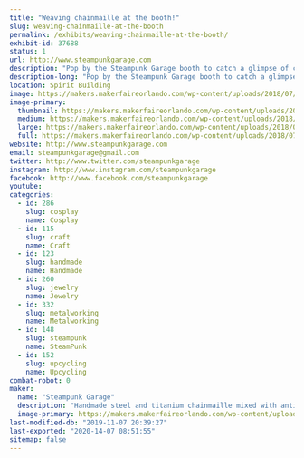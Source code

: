 ```yaml
---
title: "Weaving chainmaille at the booth!"
slug: weaving-chainmaille-at-the-booth
permalink: /exhibits/weaving-chainmaille-at-the-booth/
exhibit-id: 37688
status: 1
url: http://www.steampunkgarage.com
description: "Pop by the Steampunk Garage booth to catch a glimpse of chainmaille being constructed - one painstaking ring at a time!  Feel free to grill the maker on any chainmaille-related trivia while you're there.  "
description-long: "Pop by the Steampunk Garage booth to catch a glimpse of chainmaille being constructed - one painstaking ring at a time!  Feel free to grill the maker on any chainmaille-related trivia while you're there.  Jenifer has been weaving maille for over 15 years and has many offbeat and one-of-a-kind pieces of chainmaille unlike anything you've ever seen before.  She has an extensive knowledge base of the maille you've seen around the world: in museums, hotels, the movies, even in space!"
location: Spirit Building
image: https://makers.makerfaireorlando.com/wp-content/uploads/2018/07/IMG_3201-1024x768.jpg
image-primary:
  thumbnail: https://makers.makerfaireorlando.com/wp-content/uploads/2018/07/IMG_3201-150x150.jpg
  medium: https://makers.makerfaireorlando.com/wp-content/uploads/2018/07/IMG_3201-300x225.jpg
  large: https://makers.makerfaireorlando.com/wp-content/uploads/2018/07/IMG_3201-1024x768.jpg
  full: https://makers.makerfaireorlando.com/wp-content/uploads/2018/07/IMG_3201.jpg
website: http://www.steampunkgarage.com
email: steampunkgarage@gmail.com
twitter: http://www.twitter.com/steampunkgarage
instagram: http://www.instagram.com/steampunkgarage
facebook: http://www.facebook.com/steampunkgarage
youtube: 
categories:
  - id: 286
    slug: cosplay
    name: Cosplay
  - id: 115
    slug: craft
    name: Craft
  - id: 123
    slug: handmade
    name: Handmade
  - id: 260
    slug: jewelry
    name: Jewelry
  - id: 332
    slug: metalworking
    name: Metalworking
  - id: 148
    slug: steampunk
    name: SteamPunk
  - id: 152
    slug: upcycling
    name: Upcycling
combat-robot: 0
maker:
  name: "Steampunk Garage"
  description: "Handmade steel and titanium chainmaille mixed with antique keys, clock parts, construction nails, and recycled stuff."
  image-primary: https://makers.makerfaireorlando.com/wp-content/uploads/2018/11/store-logojpg-1024x1024.jpg
last-modified-db: "2019-11-07 20:39:27"
last-exported: "2020-14-07 08:51:55"
sitemap: false
---
```

